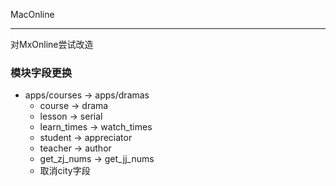 MacOnline

---

对MxOnline尝试改造  

### 模块字段更换 

* apps/courses -> apps/dramas
  * course -> drama
  * lesson -> serial
  * learn_times -> watch_times
  * student -> appreciator
  * teacher -> author
  * get_zj_nums -> get_jj_nums
  * 取消city字段
